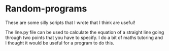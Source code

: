 # Random-programs
These are some silly scripts that I wrote that I think are useful!


The line.py file can be used to calculate the equation of a straight line going through two points that you have to specify. I do a bit of maths tutoring and I thought it would be useful for a program to do this. 
